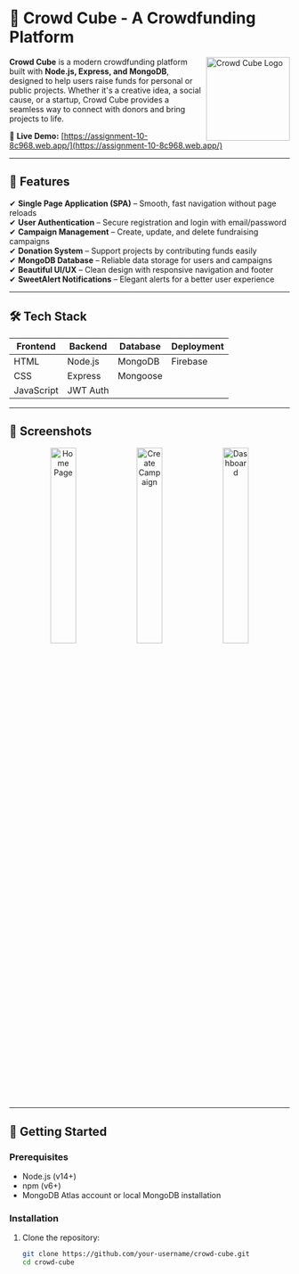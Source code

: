 # 🌟 Crowd Cube - A Crowdfunding Platform

<img width="150px" src="https://encrypted-tbn0.gstatic.com/images?q=tbn:ANd9GcTIb1QrzCgSX_fkYOAzLg99FrxsLx6z9ccVVQ&s" alt="Crowd Cube Logo" align="right" />

**Crowd Cube** is a modern crowdfunding platform built with **Node.js, Express, and MongoDB**, designed to help users raise funds for personal or public projects. Whether it's a creative idea, a social cause, or a startup, Crowd Cube provides a seamless way to connect with donors and bring projects to life.

🔗 **Live Demo:** [https://assignment-10-8c968.web.app/](https://assignment-10-8c968.web.app/)

---

## 🚀 Features

✔ **Single Page Application (SPA)** – Smooth, fast navigation without page reloads  
✔ **User Authentication** – Secure registration and login with email/password  
✔ **Campaign Management** – Create, update, and delete fundraising campaigns  
✔ **Donation System** – Support projects by contributing funds easily  
✔ **MongoDB Database** – Reliable data storage for users and campaigns  
✔ **Beautiful UI/UX** – Clean design with responsive navigation and footer  
✔ **SweetAlert Notifications** – Elegant alerts for a better user experience

---

## 🛠️ Tech Stack

| Frontend   | Backend  | Database | Deployment |
| ---------- | -------- | -------- | ---------- |
| HTML       | Node.js  | MongoDB  | Firebase   |
| CSS        | Express  | Mongoose |            |
| JavaScript | JWT Auth |          |            |

---

## 📸 Screenshots

<div align="center">
  <img src="https://via.placeholder.com/300x200.png?text=Home+Page" alt="Home Page" width="30%">
  <img src="https://via.placeholder.com/300x200.png?text=Create+Campaign" alt="Create Campaign" width="30%">
  <img src="https://via.placeholder.com/300x200.png?text=User+Dashboard" alt="Dashboard" width="30%">
</div>

---

## 🚀 Getting Started

### Prerequisites

- Node.js (v14+)
- npm (v6+)
- MongoDB Atlas account or local MongoDB installation

### Installation

1. Clone the repository:
   ```bash
   git clone https://github.com/your-username/crowd-cube.git
   cd crowd-cube
   ```
